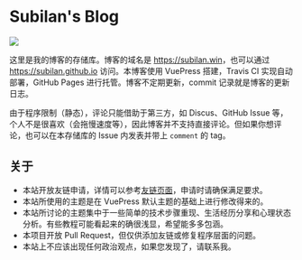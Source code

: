 # Subilan's Blog

![](https://travis-ci.com/Subilan/subilan.github.io.svg?branch=deploy&status=passed)

这里是我的博客的存储库。博客的域名是 <https://subilan.win>，也可以通过 <https://subilan.github.io> 访问。本博客使用 VuePress 搭建，Travis CI 实现自动部署，GitHub Pages 进行托管。博客不定期更新，commit 记录就是博客的更新日志。

由于程序限制（静态），评论只能借助于第三方，如 Discus、GitHub Issue 等，个人不是很喜欢（会拖慢速度等），因此博客并不支持直接评论。但如果你想评论，也可以在本存储库的 Issue 内发表并带上 `comment` 的 tag。

## 关于

- 本站开放友链申请，详情可以参考[友链页面](//subilan.win/Friends.html)，申请时请确保满足要求。
- 本站所使用的主题是在 VuePress 默认主题的基础上进行修改得来的。
- 本站所讨论的主题集中于一些简单的技术步骤重现、生活经历分享和心理状态分析。有些教程可能看起来的确很浅显，希望能多多包涵。
- 本项目开放 Pull Request，但仅供添加友链或修复程序层面的问题。
- 本站上不应该出现任何政治观点，如果您发现了，请联系我。
